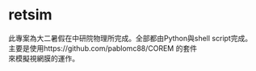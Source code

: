# retsim
此專案為大二暑假在中研院物理所完成。全部都由Python與shell script完成。  
主要是使用https://github.com/pablomc88/COREM 的套件  
來模擬視網膜的運作。
